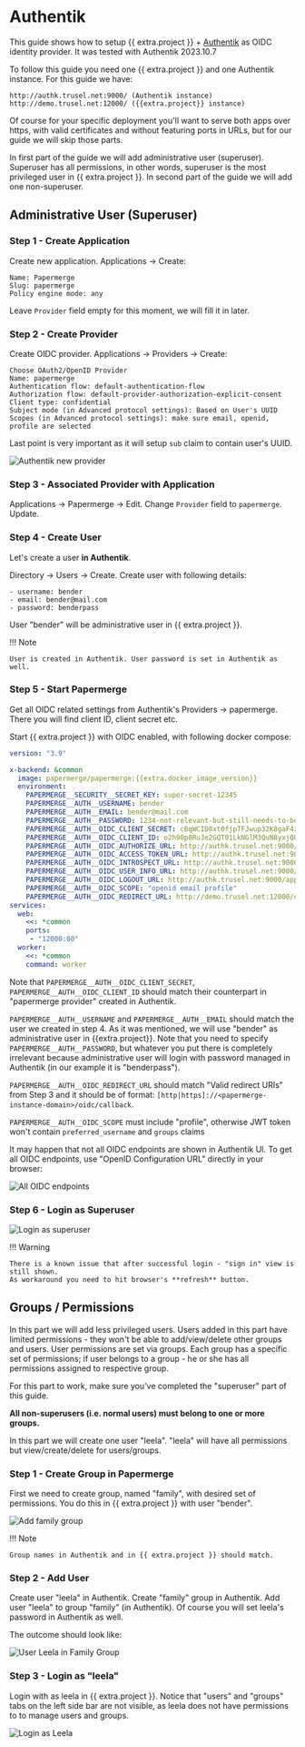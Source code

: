 # Authentik

This guide shows how to setup {{ extra.project }} + [Authentik](https://goauthentik.io/) as OIDC identity provider.
It was tested with Authentik 2023.10.7

To follow this guide you need one {{ extra.project }} and one Authentik instance. For
this guide we have:

    http://authk.trusel.net:9000/ (Authentik instance)
    http://demo.trusel.net:12000/ ({{extra.project}} instance)

Of course for your specific deployment you'll want to serve both apps over
https, with valid certificates and without featuring ports in URLs, but for
our guide we will skip those parts.

In first part of the guide we will add administrative user
(superuser). Superuser has all permissions, in other words, superuser is the
most privileged user in {{ extra.project }}. In second part of the guide we will add
one non-superuser.


## Administrative User (Superuser)

### Step 1 - Create Application

Create new application.
Applications -> Create:

    Name: Papermerge
    Slug: papermerge
    Policy engine mode: any

Leave `Provider` field empty for this moment, we will fill it in later.

### Step 2 - Create Provider

Create OIDC provider.
Applications -> Providers -> Create:

    Choose OAuth2/OpenID Provider
    Name: papermerge
    Authentication flow: default-authentication-flow
    Authorization flow: default-provider-authorization-explicit-consent
    Client type: confidential
    Subject mode (in Advanced protocol settings): Based on User's UUID
    Scopes (in Advanced protocol settings): make sure email, openid, profile are selected

Last point is very important as it will setup `sub` claim to contain user's UUID.

![Authentik new provider](../../img/auth/oidc/authentik-new-provider.gif)


### Step 3 - Associated Provider with Application

Applications -> Papermerge -> Edit.
Change `Provider` field to `papermerge`.
Update.


### Step 4 - Create User

Let's create a user **in Authentik**.

Directory -> Users -> Create.
Create user with following details:

    - username: bender
    - email: bender@mail.com
    - password: benderpass

User "bender" will be administrative user in {{ extra.project }}.

!!! Note

    User is created in Authentik. User password is set in Authentik as well.



### Step 5 - Start Papermerge

Get all OIDC related settings from Authentik's Providers -> papermerge.
There you will find client ID, client secret etc.

Start {{ extra.project }} with OIDC enabled, with following docker compose:

```yaml
version: "3.9"

x-backend: &common
  image: papermerge/papermerge:{{extra.docker_image_version}}
  environment:
    PAPERMERGE__SECURITY__SECRET_KEY: super-secret-12345
    PAPERMERGE__AUTH__USERNAME: bender
    PAPERMERGE__AUTH__EMAIL: bender@mail.com
    PAPERMERGE__AUTH__PASSWORD: 1234-not-relevant-but-still-needs-to-be-here
    PAPERMERGE__AUTH__OIDC_CLIENT_SECRET: cBqWCID8xt0fjpTFJwup32K8gaF4zufuUYVmUPoAUY90FxVpnPqL1Krl74viDaKzpLyhzBNWgstKztITpstBdvjEfzlA6jr3g2HL6tqwGW6W5Ax93xGzkTD2xw0WsVTu
    PAPERMERGE__AUTH__OIDC_CLIENT_ID: o2h90p8RuJe2GQT01LkNGlM3QuN8yxjQUdOE5Ylw
    PAPERMERGE__AUTH__OIDC_AUTHORIZE_URL: http://authk.trusel.net:9000/application/o/authorize/
    PAPERMERGE__AUTH__OIDC_ACCESS_TOKEN_URL: http://authk.trusel.net:9000/application/o/token/
    PAPERMERGE__AUTH__OIDC_INTROSPECT_URL: http://authk.trusel.net:9000/application/o/introspect/
    PAPERMERGE__AUTH__OIDC_USER_INFO_URL: http://authk.trusel.net:9000/application/o/userinfo/
    PAPERMERGE__AUTH__OIDC_LOGOUT_URL: http://authk.trusel.net:9000/application/o/papermerge/end-session/
    PAPERMERGE__AUTH__OIDC_SCOPE: "openid email profile"
    PAPERMERGE__AUTH__OIDC_REDIRECT_URL: http://demo.trusel.net:12000/oidc/callback
services:
  web:
    <<: *common
    ports:
     - "12000:80"
  worker:
    <<: *common
    command: worker
```

Note that `PAPERMERGE__AUTH__OIDC_CLIENT_SECRET`, `PAPERMERGE__AUTH__OIDC_CLIENT_ID` should match
their counterpart in "papermerge provider" created in Authentik.

`PAPERMERGE__AUTH__USERNAME` and `PAPERMERGE__AUTH__EMAIL` should match the user we created in step 4. As it was
mentioned, we will use "bender" as administrative user in {{extra.project}}.
Note that you need to specify `PAPERMERGE__AUTH__PASSWORD`, but whatever you put there is completely irrelevant
because administrative user will login with password managed in Authentik (in our example it is "benderpass").

`PAPERMERGE__AUTH__OIDC_REDIRECT_URL` should match "Valid redirect URIs" from Step 3 and it should be of
format: `[http|https]://<papermerge-instance-domain>/oidc/callback`.

`PAPERMERGE__AUTH__OIDC_SCOPE` must include "profile", otherwise JWT token won't contain `preferred_username` and `groups` claims

It may happen that not all OIDC endpoints are shown in Authentik UI.
To get all OIDC endpoints, use "OpenID Configuration URL" directly in your browser:

![All OIDC endpoints](../../img/auth/oidc/authentik-all-oidc-endpoints.gif)


### Step 6 - Login as Superuser

![Login as superuser](../../img/auth/oidc/authentik-login-as-bender.gif)

!!! Warning

    There is a known issue that after successful login - "sign in" view is still shown.
    As workaround you need to hit browser's **refresh** button.


## Groups / Permissions

In this part we will add less privileged users. Users added in this part have
limited permissions - they won't be able to add/view/delete other groups and
users. User permissions are set via groups. Each group has a specific set of
permissions; if user belongs to a group - he or she has all permissions
assigned to respective group.

For this part to work, make sure you've completed the "superuser" part of this guide.

**All non-superusers (i.e. normal users) must belong to one or more groups.**

In this part we will create one user "leela". "leela" will have all permissions
but view/create/delete for users/groups.


### Step 1 - Create Group in Papermerge

First we need to create group, named "family", with desired set of
permissions. You do this in {{ extra.project }} with user "bender".

![Add family group](../../img/auth/oidc/add-family-group.gif)


!!! Note

    Group names in Authentik and in {{ extra.project }} should match.

### Step 2 - Add User

Create user "leela" in Authentik.
Create "family" group in Authentik.
Add user "leela" to group "family" (in Authentik).
Of course you will set leela's password in Authentik as well.

The outcome should look like:

![User Leela in Family Group](../../img/auth/oidc/authentik-user-leela-in-family-group.gif)

### Step 3 - Login as "leela"

Login with as leela in {{ extra.project }}. Notice that "users" and "groups" tabs on
the left side bar are not visible, as leela does not have permissions to
to manage users and groups.


![Login as Leela](../../img/auth/oidc/authentik-login-as-leela.gif)
